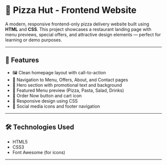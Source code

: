 # 🍕 Pizza Hut - Frontend Website

A modern, responsive frontend-only pizza delivery website built using **HTML** and **CSS**. This project showcases a restaurant landing page with menu previews, special offers, and attractive design elements — perfect for learning or demo purposes.

---

## 🚀 Features

- 🖼️ Clean homepage layout with call-to-action
- 📜 Navigation to Menu, Offers, About, and Contact pages
- 💬 Hero section with promotional text and background
- 🍕 Featured Menu preview (Pizza, Pasta, Salad, Drinks)
- 🎯 Order Now button and cart icon
- 📱 Responsive design using CSS
- 📌 Social media icons and footer navigation


---

## 🛠️ Technologies Used

- HTML5
- CSS3
- Font Awesome (for icons)

---

